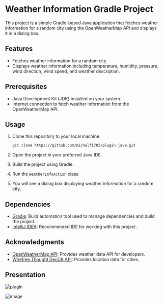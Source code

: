 # Weather Information Gradle Project

This project is a simple Gradle-based Java application that fetches weather information for a random city using the OpenWeatherMap API and displays it in a dialog box.

## Features
- Fetches weather information for a random city.
- Displays weather information including temperature, humidity, pressure, wind direction, wind speed, and weather description.

## Prerequisites
- Java Development Kit (JDK) installed on your system.
- Internet connection to fetch weather information from the OpenWeatherMap API.

## Usage
1. Clone this repository to your local machine:

    ```bash
    git clone https://github.com/michalf1703/plugin-java.git
    ```

2. Open the project in your preferred Java IDE.

3. Build the project using Gradle.

4. Run the `WeatherInfoAction` class.

5. You will see a dialog box displaying weather information for a random city.

## Dependencies
- [Gradle](https://gradle.org/): Build automation tool used to manage dependencies and build the project.
- [IntelliJ IDEA](https://www.jetbrains.com/idea/): Recommended IDE for working with this project.
 
## Acknowledgments
- [OpenWeatherMap API](https://openweathermap.org/): Provides weather data API for developers.
- [Wirefree Thought GeoDB API](http://geodb-free-service.wirefreethought.com/): Provides location data for cities.
  
## Presentation
![plugin](https://github.com/michalf1703/plugin-java/assets/127058158/07f81847-2418-49a4-8908-552614cf0a7f)

![image](https://github.com/michalf1703/plugin-java/assets/127058158/7803703c-5fd2-4e07-b660-b089ec72ee53)
